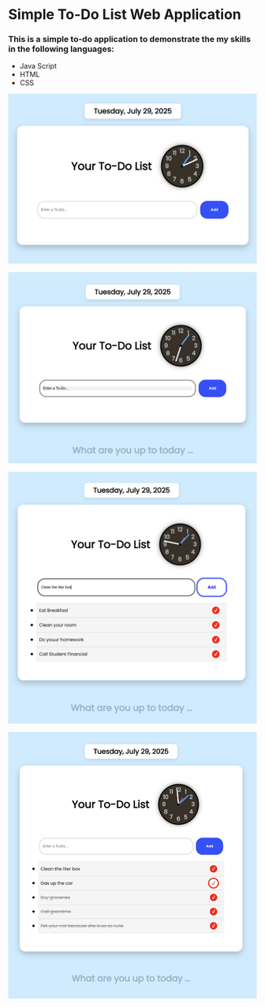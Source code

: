 # Simple To-Do List Web Application

### This is a simple to-do application to demonstrate the my skills in the following languages: 

- Java Script
- HTML
- CSS 


![Screenshot](screenshot-1.png)

![Screenshot](screenshot-2.png)

![Screenshot](screenshot-3.png)

![Screenshot](screenshot-4.png)

